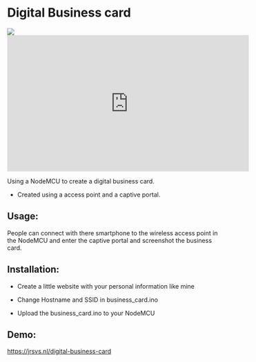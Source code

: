 # Digital Business card

<img src="https://jrsvs.nl/bl-content/uploads/businesscardsmaller.gif" />

<iframe width="560" height="315" src="https://jrsvs.nl/bl-content/uploads/businesscardsmaller.gif" frameborder="0"></iframe>

Using a NodeMCU to create a digital business card.

- Created using a access point and a captive portal.

## Usage:
People can connect with there smartphone to the wireless access point in the NodeMCU and enter the captive portal and screenshot the business card.

## Installation:

- Create a little website with your personal information like mine

- Change Hostname and SSID in business_card.ino

- Upload the business_card.ino to your NodeMCU

## Demo:

https://jrsvs.nl/digital-business-card
